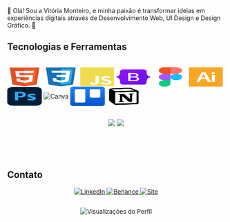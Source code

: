  👋 Olá! Sou a Vitória Monteiro, e minha paixão é transformar ideias em experiências digitais através de Desenvolvimento Web, UI Design e Design Gráfico. 💜

## Tecnologias e Ferramentas

<div style="display: inline_block"><br>
 <img align="center" alt="Rodrigo-HTML5" height="45" width="80" src="https://raw.githubusercontent.com/devicons/devicon/master/icons/html5/html5-original.svg">
 <img align="center" alt="Rodrigo-CSS3" height="45" width="80" src="https://raw.githubusercontent.com/devicons/devicon/master/icons/css3/css3-original.svg">
 <img align="center" alt="Rodrigo-Js" height="45" width="80" src="https://raw.githubusercontent.com/devicons/devicon/master/icons/javascript/javascript-plain.svg">
 <img align="center" alt="Rodrigo-Bootstrap" height="45" width="80" src="https://raw.githubusercontent.com/devicons/devicon/master/icons/bootstrap/bootstrap-original.svg">
 <img align="center" alt="Figma" height="45" width="80" src="https://raw.githubusercontent.com/devicons/devicon/master/icons/figma/figma-original.svg">
 <img align="center" alt="Illustrator" height="45" width="80" src="https://raw.githubusercontent.com/devicons/devicon/master/icons/illustrator/illustrator-plain.svg">
 <img align="center" alt="Photoshop" height="45" width="80" src="https://raw.githubusercontent.com/devicons/devicon/master/icons/photoshop/photoshop-original.svg">
 <img align="center" alt="Canva" height="45" width="80" src="https://cdn.jsdelivr.net/gh/devicons/devicon/icons/canva/canva-original.svg">
 <img align="center" alt="Trello" height="45" width="80" src="https://raw.githubusercontent.com/devicons/devicon/master/icons/trello/trello-original.svg">
 <img align="center" alt="Photoshop" height="45" width="80" src="https://raw.githubusercontent.com/devicons/devicon/master/icons/notion/notion-original.svg">
</div>
  
  ##

<div  align="center" style="margin-bottom:100px">
 <img width=55% align="center"  src="https://github-readme-streak-stats.herokuapp.com?user=vitoriamonteiros&theme=radical&mode=weekly" />
 <img width=40% align="center" src="https://github-readme-stats-git-main-rafaelalexandrino.vercel.app/api/top-langs/?username=vitoriamonteiros&show_icons=true&theme=radical&layout=compact" />
</div>

##

   ## Contato
   
<p align="center">
  <a href="https://www.linkedin.com/in/vitoriamonteiros/">
    <img alt="LinkedIn" src="https://img.shields.io/badge/-LinkedIn-blue?style=flat-square&logo=Linkedin&logoColor=white" height="35">
  </a>
  <a href="https://www.behance.net/vitoriamonteiro/">
    <img alt="Behance" src="https://img.shields.io/badge/-Behance-1769ff?style=flat-square&logo=Behance&logoColor=white" height="35">
  </a>
  <a href="https://www.vitoriamonteiro.com.br">
    <img alt="Site" src="https://img.shields.io/badge/-Website-000000?style=flat-square&logo=Web&logoColor=white" height="35">
  </a>
</p>

   ##
   
<div align="center"> 
 
 ![Visualizações do Perfil](https://komarev.com/ghpvc/?username=vitoriamonteiros&color=blue)
 
</div>
  
 
